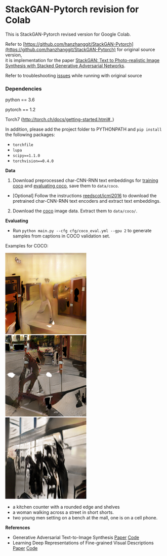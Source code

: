# StackGAN-Pytorch revision for Colab

This is StackGAN-Pytorch revised version for Google Colab.

Refer to [https://github.com/hanzhanggit/StackGAN-Pytorch](https://github.com/hanzhanggit/StackGAN-Pytorch) for original source version,<br>
it is implementation for the paper [StackGAN: Text to Photo-realistic Image Synthesis with Stacked Generative Adversarial Networks](https://arxiv.org/pdf/1612.03242v1.pdf).

Refer to troubleshooting [issues](https://github.com/rightlit/StackGAN-Pytorch-rev/issues) while running with original source 


### Dependencies
python == 3.6

pytorch == 1.2

Torch7 (http://torch.ch/docs/getting-started.html#_)

In addition, please add the project folder to PYTHONPATH and `pip install` the following packages:
- `torchfile`
- `lupa`
- `scipy==1.1.0`
- `torchvision==0.4.0`



**Data**

1. Download preprocessed char-CNN-RNN text embeddings for [training coco](https://drive.google.com/open?id=0B3y_msrWZaXLQXVzOENCY2E3TlU) and  [evaluating coco](https://drive.google.com/open?id=0B3y_msrWZaXLeEs5MTg0RC1fa0U), save them to `data/coco`.
  - [Optional] Follow the instructions [reedscot/icml2016](https://github.com/reedscot/icml2016) to download the pretrained char-CNN-RNN text encoders and extract text embeddings.
2. Download the [coco](http://cocodataset.org/#download) image data. Extract them to `data/coco/`.



**Evaluating**
- Run `python main.py --cfg cfg/coco_eval.yml --gpu 2` to generate samples from captions in COCO validation set.

Examples for COCO:
 
![](./models/coco/netG_epoch_90/0.png)
![](./models/coco/netG_epoch_90/1.png)
![](./models/coco/netG_epoch_90/2.png)

- a kitchen counter with a rounded edge and shelves
- a woman walking across a street in short shorts.
- two young men setting on a bench at the mall, one is on a cell phone.


**References**

- Generative Adversarial Text-to-Image Synthesis [Paper](https://arxiv.org/abs/1605.05396) [Code](https://github.com/reedscot/icml2016)
- Learning Deep Representations of Fine-grained Visual Descriptions [Paper](https://arxiv.org/abs/1605.05395) [Code](https://github.com/reedscot/cvpr2016)
